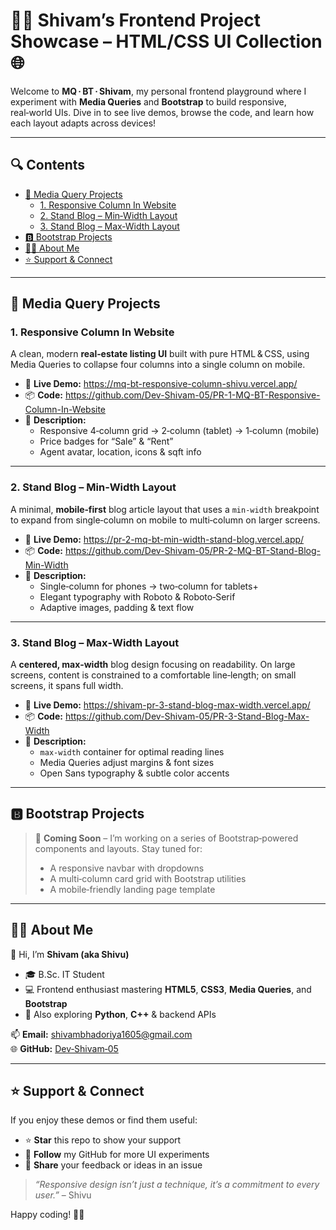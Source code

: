 # 👨‍💻 Shivam’s Frontend Project Showcase – HTML/CSS UI Collection 🌐

Welcome to **MQ · BT · Shivam**, my personal frontend playground where I experiment with **Media Queries** and **Bootstrap** to build responsive, real‑world UIs. Dive in to see live demos, browse the code, and learn how each layout adapts across devices!

---
 
## 🔍 Contents

- [📱 Media Query Projects](#media-query-projects)  
  - [1. Responsive Column In Website](#1-responsive-column-in-website)  
  - [2. Stand Blog – Min‑Width Layout](https://pr-2-mq-bt-min-width-stand-blog.vercel.app/)
  - [3. Stand Blog – Max‑Width Layout](https://shivam-pr-3-stand-blog-max-width.vercel.app/)  
- [🅱️ Bootstrap Projects](#bootstrap-projects)  
- [🙋‍♂️ About Me](#about-me)  
- [⭐ Support & Connect](#support--connect)  

---

## 📱 Media Query Projects

### 1. Responsive Column In Website  
A clean, modern **real‑estate listing UI** built with pure HTML & CSS, using Media Queries to collapse four columns into a single column on mobile.  
- 🔗 **Live Demo:** https://mq-bt-responsive-column-shivu.vercel.app/  
- 📦 **Code:** https://github.com/Dev-Shivam-05/PR-1-MQ-BT-Responsive-Column-In-Website  
- 📝 **Description:**  
  - Responsive 4‑column grid → 2‑column (tablet) → 1‑column (mobile)  
  - Price badges for “Sale” & “Rent”  
  - Agent avatar, location, icons & sqft info  

---

### 2. Stand Blog – Min‑Width Layout  
A minimal, **mobile‑first** blog article layout that uses a `min-width` breakpoint to expand from single‑column on mobile to multi‑column on larger screens.  
- 🔗 **Live Demo:** https://pr-2-mq-bt-min-width-stand-blog.vercel.app/  
- 📦 **Code:** https://github.com/Dev-Shivam-05/PR-2-MQ-BT-Stand-Blog-Min-Width  
- 📝 **Description:**  
  - Single‑column for phones → two‑column for tablets+  
  - Elegant typography with Roboto & Roboto‑Serif  
  - Adaptive images, padding & text flow  

---

### 3. Stand Blog – Max‑Width Layout  
A **centered, max‑width** blog design focusing on readability. On large screens, content is constrained to a comfortable line‑length; on small screens, it spans full width.  
- 🔗 **Live Demo:** https://shivam-pr-3-stand-blog-max-width.vercel.app/  
- 📦 **Code:** https://github.com/Dev-Shivam-05/PR-3-Stand-Blog-Max-Width  
- 📝 **Description:**  
  - `max-width` container for optimal reading lines  
  - Media Queries adjust margins & font sizes  
  - Open Sans typography & subtle color accents  

---

## 🅱️ Bootstrap Projects

> 🚧 **Coming Soon** – I’m working on a series of Bootstrap‑powered components and layouts. Stay tuned for:
> - A responsive navbar with dropdowns  
> - A multi‑column card grid with Bootstrap utilities  
> - A mobile‑friendly landing page template  

---

## 🙋‍♂️ About Me

👋 Hi, I’m **Shivam (aka Shivu)**  
- 🎓 B.Sc. IT Student  
- 💻 Frontend enthusiast mastering **HTML5**, **CSS3**, **Media Queries**, and **Bootstrap**  
- 🤖 Also exploring **Python**, **C++** & backend APIs  

📫 **Email:** [shivambhadoriya1605@gmail.com](mailto:shivambhadoriya1605@gmail.com)  
🌐 **GitHub:** [Dev‑Shivam‑05](https://github.com/Dev-Shivam-05)  

---

## ⭐ Support & Connect

If you enjoy these demos or find them useful:  
- ⭐ **Star** this repo to show your support  
- 📨 **Follow** my GitHub for more UI experiments  
- 💬 **Share** your feedback or ideas in an issue  

> _“Responsive design isn’t just a technique, it’s a commitment to every user.”_ – Shivu  

Happy coding! 🚀✨  
